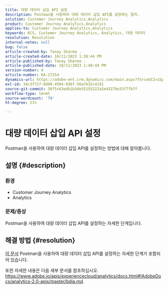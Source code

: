 ```yaml
---
title: 대량 데이터 삽입 API 설정
description: Postman을 사용하여 대량 데이터 삽입 API를 설정하는 절차.
solution: Customer Journey Analytics,Analytics
product: Customer Journey Analytics,Analytics
applies-to: Customer Journey Analytics,Analytics
keywords: KCS, Customer Journey Analytics, Analytics, 대량 데이터
resolution: Resolution
internal-notes: null
bug: false
article-created-by: Tanay Sharma .
article-created-date: 10/11/2023 1:38:44 PM
article-published-by: Tanay Sharma .
article-published-date: 10/11/2023 1:40:44 PM
version-number: 4
article-number: KA-17254
dynamics-url: https://adobe-ent.crm.dynamics.com/main.aspx?forceUCI=1&pagetype=entityrecord&etn=knowledgearticle&id=db23d17d-3b68-ee11-9ae7-6045bd0063aa
exl-id: 34c3f727-9d90-4594-936f-56a7632c4191
source-git-commit: 36f5c63edb1b3de55155222a2e4327be33f7fb7f
workflow-type: tm+mt
source-wordcount: '79'
ht-degree: 21%

---
```


# 대량 데이터 삽입 API 설정


Postman을 사용하여 대량 데이터 삽입 API를 설정하는 방법에 대해 알아봅니다.

## 설명 {#description}


### <b>환경</b>

- Customer Journey Analytics
- Analytics




### <b>문제/증상</b>

Postman을 사용하여 대량 데이터 삽입 API를 설정하는 자세한 단계입니다.


## 해결 방법 {#resolution}


[이 문서](https://spark.adobe.com/page/0jhQHMs74AtYz/) Postman을 사용하여 대량 데이터 삽입 API를 설정하는 자세한 단계가 포함되어 있습니다.

또한 자세한 내용은 다음 세부 문서를 참조하십시오. https://www.adobe.io/apis/experiencecloud/analytics/docs.html#!AdobeDocs/analytics-2.0-apis/master/bdia.md.
